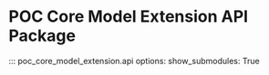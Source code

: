 # POC Core Model Extension API Package

::: poc_core_model_extension.api
    options:
        show_submodules: True
